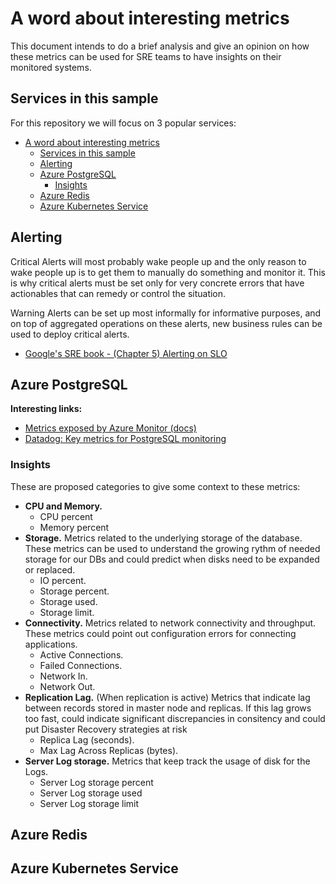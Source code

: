 # A word about interesting metrics

This document intends to do a brief analysis and give an opinion on how these metrics can be used for SRE teams to have insights on their monitored systems.


## Services in this sample

For this repository we will focus on 3 popular services:

- [A word about interesting metrics](#A-word-about-interesting-metrics)
  - [Services in this sample](#Services-in-this-sample)
  - [Alerting](#Alerting)
  - [Azure PostgreSQL](#Azure-PostgreSQL)
    - [Insights](#Insights)
  - [Azure Redis](#Azure-Redis)
  - [Azure Kubernetes Service](#Azure-Kubernetes-Service)


## Alerting

Critical Alerts will most probably wake people up and the only reason to wake people up is to get them to manually do something and monitor it. This is why critical alerts must be set only for very concrete errors that have actionables that can remedy or control the situation.

Warning Alerts can be set up most informally for informative purposes, and on top of aggregated operations on these alerts, new business rules can be used to deploy critical alerts.

- [Google's SRE book - (Chapter 5) Alerting on SLO](https://landing.google.com/sre/workbook/chapters/alerting-on-slos/)

## Azure PostgreSQL

**Interesting links:**

- [Metrics exposed by Azure Monitor (docs)](https://docs.microsoft.com/en-us/azure/azure-monitor/platform/metrics-supported#microsoftdbforpostgresqlservers)
- [Datadog: Key metrics for PostgreSQL monitoring](https://www.datadoghq.com/blog/postgresql-monitoring/)

### Insights

These are proposed categories to give some context to these metrics:

- **CPU and Memory.**
  - CPU percent
  - Memory percent
- **Storage.** Metrics related to the underlying storage of the database. These metrics can be used to understand the growing rythm of needed storage for our DBs and could predict when disks need to be expanded or replaced.
  - IO percent.
  - Storage percent.
  - Storage used.
  - Storage limit.
- **Connectivity.** Metrics related to network connectivity and throughput. These metrics could point out configuration errors for connecting applications.
  - Active Connections.
  - Failed Connections.
  - Network In.
  - Network Out.
- **Replication Lag.** (When replication is active) Metrics that indicate lag between records stored in master node and replicas. If this lag grows too fast, could indicate significant discrepancies in consitency and could put Disaster Recovery strategies at risk
  - Replica Lag (seconds).
  - Max Lag Across Replicas (bytes).
- **Server Log storage.** Metrics that keep track the usage of disk for the Logs.
  - Server Log storage percent
  - Server Log storage used
  - Server Log storage limit

## Azure Redis

## Azure Kubernetes Service